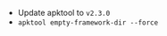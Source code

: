 <ul>
    <li>Update apktool to <code>v2.3.0</code></li>
    <li><code>apktool empty-framework-dir --force</code></li>
</ul>